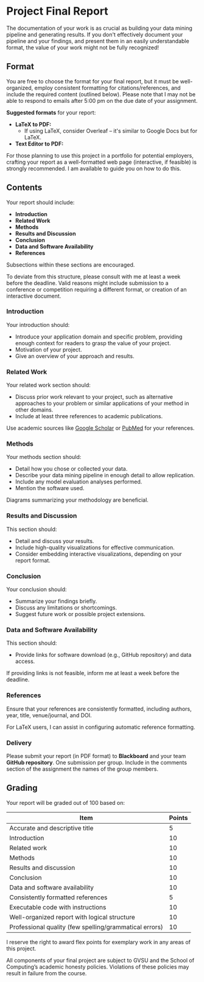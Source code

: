 # Project Final Report

The documentation of your work is as crucial as building your data mining pipeline and generating results. If you don't effectively document your pipeline and your findings, and present them in an easily understandable format, the value of your work might not be fully recognized!

## Format

You are free to choose the format for your final report, but it must be well-organized, employ consistent formatting for citations/references, and include the required content (outlined below). Please note that I may not be able to respond to emails after 5:00 pm on the due date of your assignment.

**Suggested formats** for your report:

- **LaTeX to PDF:**
  - If using LaTeX, consider Overleaf – it's similar to Google Docs but for LaTeX.
- **Text Editor to PDF:**

For those planning to use this project in a portfolio for potential employers, crafting your report as a well-formatted web page (interactive, if feasible) is strongly recommended. I am available to guide you on how to do this.

## Contents

Your report should include:

- **Introduction**
- **Related Work**
- **Methods**
- **Results and Discussion**
- **Conclusion**
- **Data and Software Availability**
- **References**

Subsections within these sections are encouraged.

To deviate from this structure, please consult with me at least a week before the deadline. Valid reasons might include submission to a conference or competition requiring a different format, or creation of an interactive document.

### Introduction

Your introduction should:

- Introduce your application domain and specific problem, providing enough context for readers to grasp the value of your project.
- Motivation of your project.
- Give an overview of your approach and results.

### Related Work

Your related work section should:

- Discuss prior work relevant to your project, such as alternative approaches to your problem or similar applications of your method in other domains.
- Include at least three references to academic publications.

Use academic sources like [Google Scholar](https://scholar.google.com/) or [PubMed](https://pubmed.ncbi.nlm.nih.gov/) for your references.

### Methods

Your methods section should:

- Detail how you chose or collected your data.
- Describe your data mining pipeline in enough detail to allow replication.
- Include any model evaluation analyses performed.
- Mention the software used.

Diagrams summarizing your methodology are beneficial.

### Results and Discussion

This section should:

- Detail and discuss your results.
- Include high-quality visualizations for effective communication.
- Consider embedding interactive visualizations, depending on your report format.

### Conclusion

Your conclusion should:

- Summarize your findings briefly.
- Discuss any limitations or shortcomings.
- Suggest future work or possible project extensions.

### Data and Software Availability

This section should:

- Provide links for software download (e.g., GitHub repository) and data access.

If providing links is not feasible, inform me at least a week before the deadline.

### References

Ensure that your references are consistently formatted, including authors, year, title, venue/journal, and DOI.

For LaTeX users, I can assist in configuring automatic reference formatting.

### Delivery

Please submit your report (in PDF format) to **Blackboard** and your team **GitHub repository**. One submission per group. Include in the comments section of the assignment the names of the group members.

## Grading

Your report will be graded out of 100 based on:

| Item                                                   | Points |
| ------------------------------------------------------ | ------ |
| Accurate and descriptive title                         | 5      |
| Introduction                                           | 10     |
| Related work                                           | 10     |
| Methods                                                | 10     |
| Results and discussion                                 | 10     |
| Conclusion                                             | 10     |
| Data and software availability                         | 10     |
| Consistently formatted references                      | 5      |
| Executable code with instructions                      | 10     |
| Well-organized report with logical structure           | 10     |
| Professional quality (few spelling/grammatical errors) | 10     |

I reserve the right to award flex points for exemplary work in any areas of this project.

All components of your final project are subject to GVSU and the School of Computing’s academic honesty policies. Violations of these policies may result in failure from the course.

<!-- - **Final Report:** Submit your report to your GitHub repository. One submission per team is sufficient.
- **Code Submission:** Push your code to the same repository. For Google Colab notebooks, save directly to GitHub:

  ```{image} colab-github.jpg
  :alt: Colab to GitHub Saving Process
  :width: 300px
  :align: center
  ``` -->
